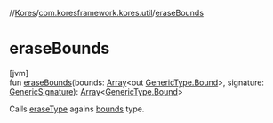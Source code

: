 //[Kores](../../index.md)/[com.koresframework.kores.util](index.md)/[eraseBounds](erase-bounds.md)

# eraseBounds

[jvm]\
fun [eraseBounds](erase-bounds.md)(bounds: [Array](https://kotlinlang.org/api/latest/jvm/stdlib/kotlin/-array/index.html)<out [GenericType.Bound](../com.koresframework.kores.type/-generic-type/-bound/index.md)>, signature: [GenericSignature](../com.koresframework.kores.generic/-generic-signature/index.md)): [Array](https://kotlinlang.org/api/latest/jvm/stdlib/kotlin/-array/index.html)<[GenericType.Bound](../com.koresframework.kores.type/-generic-type/-bound/index.md)>

Calls [eraseType](erase-type.md) agains [bounds](erase-bounds.md) type.
